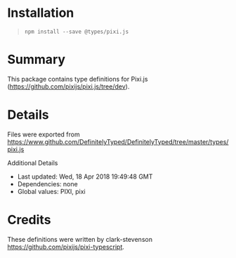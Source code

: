 # Installation
> `npm install --save @types/pixi.js`

# Summary
This package contains type definitions for Pixi.js (https://github.com/pixijs/pixi.js/tree/dev).

# Details
Files were exported from https://www.github.com/DefinitelyTyped/DefinitelyTyped/tree/master/types/pixi.js

Additional Details
 * Last updated: Wed, 18 Apr 2018 19:49:48 GMT
 * Dependencies: none
 * Global values: PIXI, pixi

# Credits
These definitions were written by clark-stevenson <https://github.com/pixijs/pixi-typescript>.
